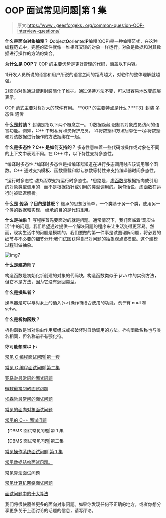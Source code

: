 # OOP 面试常见问题|第 1 集

> 原文:[https://www . geesforgeks . org/common-question-OOP-interview-questions/](https://www.geeksforgeeks.org/commonly-asked-oop-interview-questions/)

**什么是面向对象编程？**
**O**object**O**oriented**P**编程(OOP)是一种编程范式，在这种编程范式中，完整的软件就像一堆相互交谈的对象一样运行。对象是数据和对其数据进行操作的方法的集合。

**为什么是 OOP？**
OOP 的主要优势是更好管理的代码，涵盖以下内容。

1)开发人员所说的语言和用户所说的语言之间的距离越大，对软件的整体理解就越强。

2)面向对象通过使用封装简化了维护。通过保持方法不变，可以很容易地改变底层表示。

OOP 范式主要对相对大的软件有用。
**OOP 的主要特点是什么？**T3】封装
多态性
遗传

**什么是封装？**
封装是指以下两个概念之一。
1)数据隐藏:限制对对象成员访问的语言功能。例如，C++ 中的私有和受保护成员。
2)将数据和方法捆绑在一起:将数据和对该数据进行操作的方法捆绑在一起。

**什么是多态性？C++ 是如何支持的？**
多态性意味着一些代码或操作或对象在不同的上下文中表现不同。在 C++ 中，以下特性支持多态性。

*编译时多态性:*编译时多态性是指编译器知道在进行多态调用时应该调用哪个函数。C++ 通过支持模板、函数重载和默认参数等特性来支持编译器时间多态性。

*运行时多态性:*虚拟函数*支持运行时多态性。*思路是，[虚函数](http://en.wikipedia.org/wiki/Virtual_function)是根据指向或引用的对象类型调用的，而不是根据指针或引用的类型调用的。换句话说，虚函数在运行时被延迟解析。

**什么是** [**传承**](http://en.wikipedia.org/wiki/Inheritance_%28object-oriented_programming%29) **？目的是甚麽？**
继承的思想很简单，一个类基于另一个类，使用另一个类的数据和实现。
继承的目的是代码重用。

**什么是抽象？**
写程序首先要面对的就是问题。通常情况下，我们面临着“现实生活”中的问题，我们希望通过提供一个解决问题的程序来让生活变得更容易。然而，现实生活中的问题是模糊的，我们要做的第一件事是试图理解问题，将必要的细节与不必要的细节分开:我们试图获得自己对问题的抽象观点或模型。这个建模过程叫做抽象。

![img7](img/ffb65d282f9ca0d836ae81b3ec40723e.png)

**什么是建造师？**

构造函数是初始化新创建的对象的代码块。构造函数类似于 java 中的实例方法，但它不是方法，因为它没有返回类型。

**什么是操纵者？**

操纵器是可以与对象上的插入(<>)操作符结合使用的功能。例子有 endl 和 setw。

**什么是析构函数？**

析构函数是当对象由作用域组成或被破坏时自动调用的方法。析构函数名称也与类名相同，但名称前带有颚化符。

**你可能想看以下:**

[常见 C 编程面试问题|第一套](https://www.geeksforgeeks.org/commonly-asked-c-programming-interview-questions-set-1/)

[常见 C 编程面试问题|第二集](https://www.geeksforgeeks.org/commonly-asked-c-programming-interview-questions-set-2/)

[亚马逊最常问的面试问题](https://www.geeksforgeeks.org/amazon-interview-questions/)

[微软最常问的面试问题](https://www.geeksforgeeks.org/microsofts-asked-interview-questions/)

[埃森哲最常问的面试问题](https://www.geeksforgeeks.org/accentures-most-asked-technical-interview-questions/)

[常见的面向对象面试问题](https://www.geeksforgeeks.org/commonly-asked-oop-interview-questions/)

[常见的 C++ 面试问题](https://www.geeksforgeeks.org/commonly-asked-c-interview-questions-set-1/)

【DBMS 面试常见问题|第 1 集

【DBMS 面试常见问题|第二集

[常见操作系统面试问题|第 1 集](https://www.geeksforgeeks.org/commonly-asked-operating-systems-interview-questions-set-1/)

[常见数据结构面试问题。](https://www.geeksforgeeks.org/commonly-asked-data-structure-interview-questions-set-1/)

[常见算法面试问题](https://www.geeksforgeeks.org/commonly-asked-algorithm-interview-questions-set-1/)

[常见计算机网络面试问题](https://www.geeksforgeeks.org/commonly-asked-computer-networks-interview-questions-set-1/)

[面试问题中的十大算法](https://www.geeksforgeeks.org/top-10-algorithms-in-interview-questions/)

我们将很快覆盖更多的面向对象问题。如果你发现任何不正确的地方，或者你想分享更多关于上面讨论的话题的信息，请写评论。